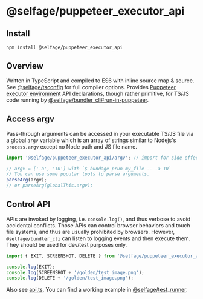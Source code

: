 # @selfage/puppeteer_executor_api

## Install

`npm install @selfage/puppeteer_executor_api`

## Overview

Written in TypeScript and compiled to ES6 with inline source map & source. See [@selfage/tsconfig](https://www.npmjs.com/package/@selfage/tsconfig) for full compiler options. Provides [Puppeteer executor environment](https://github.com/selfage/bundler_cli#puppeteer-executor-environment) API declarations, though rather primitive, for TS/JS code running by [@selfage/bundler_cli#run-in-puppeteer](https://github.com/selfage/bundler_cli#run-in-puppeteer).

## Access argv

Pass-through arguments can be accessed in your executable TS/JS file via a global `argv` variable which is an array of strings similar to Nodejs's `process.argv` except no Node path and JS file name.

```TypeScript
import '@selfage/puppeteer_executor_api/argv'; // import for side effect which declares argv as a global variable.

// argv = ['-a', '10'] with `$ bundage prun my_file -- -a 10`
// You can use some popular tools to parse arguments.
parseArg(argv);
// or parseArg(globalThis.argv);
```

## Control API

APIs are invoked by logging, i.e. `console.log()`, and thus verbose to avoid accidental conflicts. Those APIs can control browser behaviors and touch file systems, and thus are usually prohibited by browsers. However, `@selfage/bundler_cli` can listen to logging events and then execute them. They should be used for dev/test purposes only.

```TypeScript
import { EXIT, SCREENSHOT, DELETE } from '@selfage/puppeteer_executor_api';

console.log(EXIT);
console.log(SCREENSHOT + '/golden/test_image.png');
console.log(DELETE + '/golden/test_image.png');
```

Also see [api.ts](https://github.com/selfage/puppeteer_executor_api/blob/main/apis.ts). You can find a working example in [@selfage/test_runner](https://github.com/selfage/test_runner).

